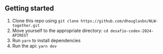 ## Getting started

1. Clone this repo using `git clone https://github.com/dhouglasbn/NLW-together.git`
2. Move yourself to the appropriate directory: `cd desafio-codex-2024-APIREST`<br />
3. Run `yarn` to install dependencies<br />
4. Run the api: `yarn dev`
